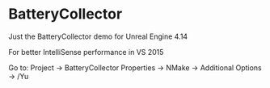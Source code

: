 # BatteryCollector

Just the BatteryCollector demo for Unreal Engine 4.14

For better IntelliSense performance in VS 2015

Go  to: Project -> BatteryCollector Properties -> NMake -> Additional Options -> /Yu
